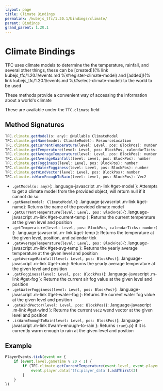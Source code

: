 ```yaml
---
layout: page
title: Climate Bindings
permalink: /kubejs_tfc/1.20.1/bindings/climate/
parent: Bindings
grand_parent: 1.20.1
---
```


# Climate Bindings

TFC uses climate models to determine the the temperature, rainfall, and several other things, these can be [created]({% link kubejs_tfc/1.20.1/events.md %}#register-climate-model) and [added]({% link kubejs_tfc/1.20.1/events.md %}#select-climate-model) to the world to be used

These methods provide a convenient way of accessing the information about a world's climate

These are available under the `TFC.climate` field

## Method Signatures

```js
TFC.climate.getModel(o: any): @Nullable ClimateModel
TFC.climate.getName(model: ClimateModel): ResourceLocation
TFC.climate.getCurrentTemperature(level: Level, pos: BlockPos): number
TFC.climate.getTemperature(level: Level, pos: BlockPos, calendarTicks: number): number
TFC.climate.getAverageTemperature(level: Level, pos: BlockPos): number
TFC.climate.getAverageRainfall(level: Level, pos: BlockPos): number
TFC.climate.getFogginess(level: Level, pos: BlockPos): number
TFC.climate.getWaterFogginess(level: Level, pos: BlockPos): number
TFC.climate.getWindVector(level: Level, pos: BlockPos): number
TFC.climate.isWarmEnoughToRain(level: Level, pos: BlockPos): Vec2
```

- `.getModel(o: any)`{: .language-javascript .m-link #get-model }: Attempts to get a climate model from the provided object, will return null if it cannot do so
- `.getName(model: ClimateModel)`{: .language-javascript .m-link #get-name}: Returns the name of the provided climate model
- `.getCurrentTemperature(level: Level, pos: BlockPos)`{: .language-javascript .m-link #get-current-temp }: Returns the current temperature at the given level and position
- `.getTemperature(level: Level, pos: BlockPos, calendarTicks: number)`{: .language-javascript .m-link #get-temp }: Returns the temperature at the given level, position, and calendar tick
- `.getAverageTemperature(level: Level, pos: BlockPos)`{: .language-javascript .m-link #get-avg-temp }: Returns the yearly average temperature at the given level and position
- `.getAverageRainfall(level: Level, pos: BlockPos)`{: .language-javascript .m-link #get-rain}: Returns the yearly average temperature at the given level and position
- `.getFogginess(level: Level, pos: BlockPos)`{: .language-javascript .m-link #get-fog }: Returns the current air fog value at the given level and position
- `.getWaterFogginess(level: Level, pos: BlockPos)`{: .language-javascript .m-link #get-water-fog }: Returns the current water fog value at the given level and position
- `.getWindVector(level: Level, pos: BlockPos)`{: .language-javascript .m-link #get-wind }: Returns the current `Vec2` wend vector at the given level and position
- `.isWarmEnoughToRain(level: Level, pos: BlockPos)`{: .language-javascript .m-link #warm-enough-to-rain }: Returns `true`{:.p} if it is currently warm enough to rain at the given level and position

## Example

```js
PlayerEvents.tick(event => {
    if (event.level.gameTime % 20 < 1) {
        if (TFC.climate.getCurrentTemperature(event.level, event.player.blockPosition()) > 40) {
            event.player.data['tfc:player_data'].addThirst(3)
        }
    }
})
```
